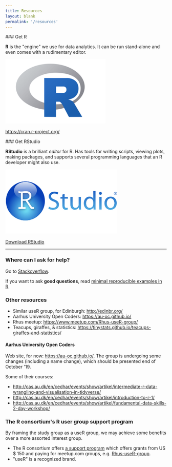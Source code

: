 ```yaml
---
title: Resources
layout: blank
permalink: '/resources'
---
```



<div class="row">
<div class="col-md-6">
### Get R

**R** is the "engine" we use for data analytics.
It can be run stand-alone and even comes with a rudimentary editor.

<img src="img/logos/R.png" width="313" height="200" />

<https://cran.r-project.org/>
    
</div>
<div class="col-md-6">
### Get RStudio

**RStudio** is a brilliant *editor* for R. Has tools for writing scripts, viewing plots, making packages, 
and supports several programming languages that an R developer might also use.

<img src="img/logos/RStudio.png" width="350" height="200" />

[Download RStudio](https://www.rstudio.com/products/rstudio/download/#download)
    
</div>
</div>


***

### Where can I ask for help?

Go to [Stackoverflow](https://stackoverflow.com/). 

If you want to ask **good questions**, read [minimal reproducible examples in R](https://stackoverflow.com/questions/5963269/how-to-make-a-great-r-reproducible-example/5963610#5963610).

### Other resources

* Similar useR group, for Edinburgh: <http://edinbr.org/>
* Aarhus University Open Coders: <https://au-oc.github.io/>
* Rhus meetup: <https://www.meetup.com/Rhus-useR-group/>
* Teacups, giraffes, & statistics: <https://tinystats.github.io/teacups-giraffes-and-statistics/>

#### Aarhus University Open Coders

Web site, for now: <https://au-oc.github.io/>. 
The group is undergoing some changes (including a name change), which should be presented end of October '19.

Some of their courses:
  * <http://cas.au.dk/en/cedhar/events/show/artikel/intermediate-r-data-wrangling-and-visualisation-in-tidyverse/>
  * <http://cas.au.dk/en/cedhar/events/show/artikel/introduction-to-r-1/>
  * <http://cas.au.dk/en/cedhar/events/show/artikel/fundamental-data-skills-2-day-workshop/>

### The R consortium's R user group support program

By framing the study group as a useR group, we may achieve some benefits over a more
assorted interest group.

* The R consortium offers [a support program](https://www.r-consortium.org/projects/r-user-group-support-program)
  which offers grants from US $ 150 and paying for meetup.com groups, e.g. [Rhus-useR-group](https://www.meetup.com/Rhus-useR-group).
* "useR" is a recognized brand.
